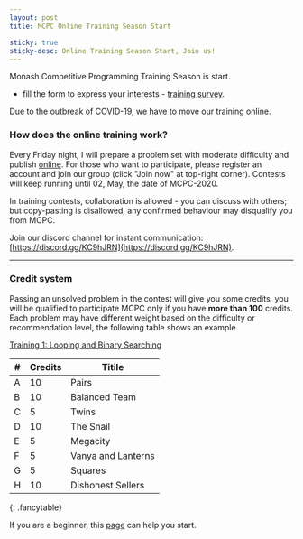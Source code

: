 ```yaml
---
layout: post
title: MCPC Online Training Season Start

sticky: true
sticky-desc: Online Training Season Start, Join us!
---
```


Monash Competitive Programming Training Season is start.
* fill the form to express your interests - [training survey](https://forms.gle/cYSeTNN3hFmQbChp8).

Due to the outbreak of COVID-19, we have to move our training online.

### How does the online training work?
Every Friday night, I will prepare a problem set with moderate difficulty and publish [online](https://vjudge.net/group/monashicpc).
For those who want to participate, please register an account and join our group (click "Join now" at top-right corner).
Contests will keep running until 02, May, the date of MCPC-2020.

In training contests, collaboration is allowed - you can discuss with others; 
but copy-pasting is disallowed, any confirmed behaviour may disqualify you from MCPC.

Join our discord channel for instant communication: [https://discord.gg/KC9hJRN](https://discord.gg/KC9hJRN).

---

### Credit system
Passing an unsolved problem in the contest will give you some credits, you will be qualified to participate MCPC only if you have **more than 100** credits.
Each problem may have different weight based on the difficulty or recommendation level, the following table shows an example.

[Training 1: Looping and Binary Searching](https://vjudge.net/contest/361685)

|  \#   |   Credits   |   Titile
|-------|-------------|---------
|   A   |    10       |   Pairs
|   B   |    10       |   Balanced Team
|   C   |    5        |   Twins
|   D   |    10       |   The Snail
|   E   |    5        |   Megacity
|   F   |    5        |   Vanya and Lanterns
|   G   |    5        |   Squares
|   H   |    10       |   Dishonest Sellers
{: .fancytable}

If you are a beginner, this [page](/for-contestants) can help you start.

